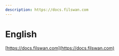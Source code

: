 ```yaml
---
description: https://docs.filswan.com
---
```


# English

[https://docs.filswan.com](https://docs.filswan.com)
